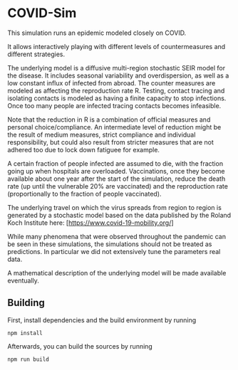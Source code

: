 # COVID-Sim

This simulation runs an epidemic modeled closely on COVID.

It allows interactively playing with different levels of countermeasures and different strategies.

The underlying model is a diffusive multi-region stochastic SEIR model for the disease. It includes seasonal variability and overdispersion, as well as a low constant influx of infected from abroad. The counter measures are modeled as affecting the reproduction rate R. Testing, contact tracing and isolating contacts is modeled as having a finite capacity to stop infections. Once too many people are infected tracing contacts becomes infeasible.

Note that the reduction in R is a combination of official measures and personal choice/compliance. An intermediate level of reduction might be the result of medium measures, strict compliance and individual responsibility, but could also result from stricter measures that are not adhered too due to lock down fatiguee for example.

A certain fraction of people infected are assumed to die, with the fraction going up when hospitals are overloaded. Vaccinations, once they become available about one year after the start of the simulation, reduce the death rate (up until the vulnerable 20% are vaccinated) and the reproduction rate (proportionally to the fraction of people vaccinated).

The underlying travel on which the virus spreads from region to region is generated by a stochastic model based on the data published by the Roland Koch Institute here: [https://www.covid-19-mobility.org/]

While many phenomena that were observed throughout the pandemic can be seen in these simulations, the simulations should not be treated as predictions. In particular we did not extensively tune the parameters real data.

A mathematical description of the underlying model will be made available eventually.

## Building

First, install dependencies and the build environment by running

```
npm install
```

Afterwards, you can build the sources by running

```
npm run build
```
